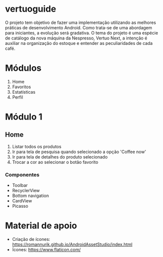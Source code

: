 vertuoguide
===

O projeto tem objetivo de fazer uma implementação utilizando as melhores práticas de desenvolvimento Android. Como trata-se de uma abordagem para iniciantes, a evolução será gradativa.
O tema do projeto é uma espécie de catálogo da nova máquina da Nespresso, Vertuo Next, a intenção é auxiliar na organização do estoque e entender as peculiaridades de cada café.

Módulos
===

1. Home
2. Favoritos
3. Estatísticas
4. Perfil

Módulo 1
===

## Home

1. Listar todos os produtos
2. Ir para tela de pesquisa quando selecionado a opção 'Coffee now'
3. Ir para tela de detalhes do produto selecionado
4. Trocar a cor ao selecionar o botão favorito

### Componentes

- Toolbar
- RecyclerView
- Bottom navigation
- CardView
- Picasso

Material de apoio
===

- Criação de ícones: https://romannurik.github.io/AndroidAssetStudio/index.html
- Ícones: https://www.flaticon.com/

